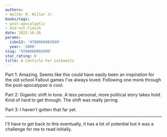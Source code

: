 ```yaml
---
authors:
- Walter M. Miller Jr.
books/tags:
- post-apocalyptic
- did-not-finish
date: 2023-10-26
params:
  isbn13: '9780060892999'
  year: '2006'
slug: '9780060892999'
star_rating: 0
title: A Canticle For Leibowitz
---
```


Part 1: Amazing. Seems like this could have easily been an inspiration for the old school Fallout games I've always loved. Following one monk through the post-apocalypse is cool.

Part 2: Gigantic shift in tone. A less personal, more political story takes hold. Kind of hard to get through. The shift was really jarring.

Part 3: I haven't gotten that far yet.

<!--more-->

---

I'll have to get back to this eventually, it has a lot of potential but it was a challenge for me to read initially.